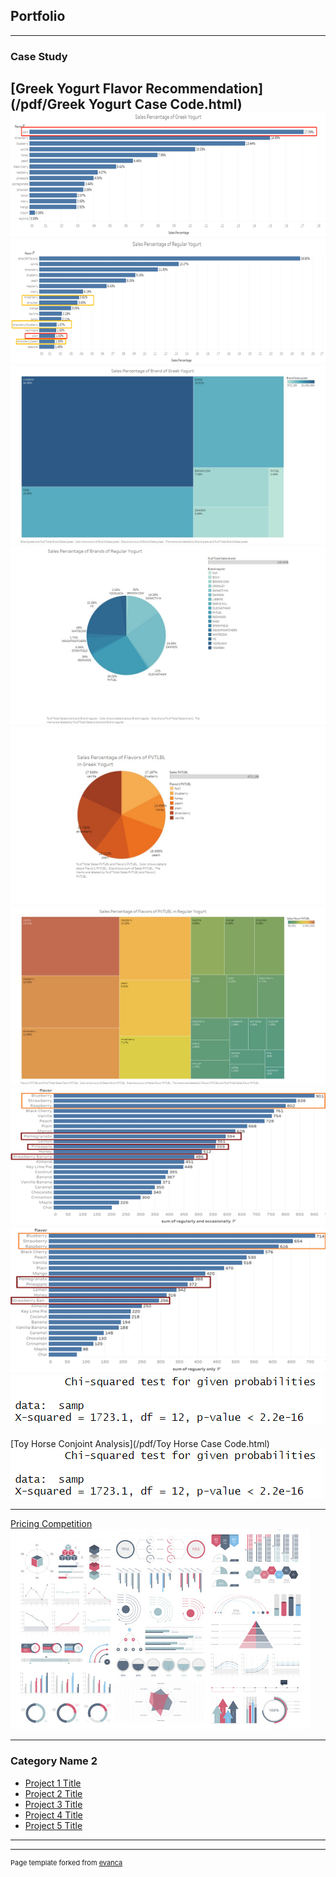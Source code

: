 ## Portfolio

---

### Case Study 

[Greek Yogurt Flavor Recommendation](/pdf/Greek Yogurt Case Code.html)
<img src="images/sales percentage of flavors of greek yogurt.png">
<img src="images/sales percentage of flavors of regular yogurt.png">
<img src="images/sales percentage of brand of greek yogurt.jpg">
<img src="images/sales percentage of brands of regular yogurt.jpg">
<img src="images/sales percentage of flavors of PVTLBL in greek yogurt.jpg">
<img src="images/sales percentage of flavors of PVTLBL in regular yogurt.jpg">
<img src="images/survey response 1.png">
<img src="images/survey response 2.png">
<img src="images/chi square test.png">
---
[Toy Horse Conjoint Analysis](/pdf/Toy Horse Case Code.html)
<img src="images/chi square test.png">

---
[Pricing Competition](http://example.com/)
<img src="images/dummy_thumbnail.jpg?raw=true"/>

---

### Category Name 2

- [Project 1 Title](http://example.com/)
- [Project 2 Title](http://example.com/)
- [Project 3 Title](http://example.com/)
- [Project 4 Title](http://example.com/)
- [Project 5 Title](http://example.com/)

---




---
<p style="font-size:11px">Page template forked from <a href="https://github.com/evanca/quick-portfolio">evanca</a></p>
<!-- Remove above link if you don't want to attibute -->
